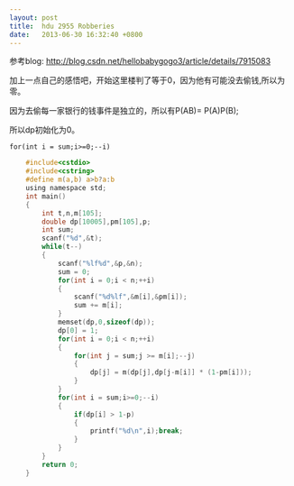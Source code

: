 ```yaml
---
layout: post
title:  hdu 2955 Robberies
date:   2013-06-30 16:32:40 +0800
---
```


参考blog:   http://blog.csdn.net/hellobabygogo3/article/details/7915083


加上一点自己的感悟吧，开始这里楼判了等于0，因为他有可能没去偷钱,所以为零。

因为去偷每一家银行的钱事件是独立的，所以有P(AB)= P(A)P(B);

所以dp初始化为0。

`for(int i = sum;i>=0;--i)`


```c
    #include<cstdio>
    #include<cstring>
    #define m(a,b) a>b?a:b
    using namespace std;
    int main()
    {
        int t,n,m[105];
        double dp[10005],pm[105],p;
        int sum;
        scanf("%d",&t);
        while(t--)
        {
            scanf("%lf%d",&p,&n);
            sum = 0;
            for(int i = 0;i < n;++i)
            {
                scanf("%d%lf",&m[i],&pm[i]);
                sum += m[i];
            }
            memset(dp,0,sizeof(dp));
            dp[0] = 1;
            for(int i = 0;i < n;++i)
            {
                for(int j = sum;j >= m[i];--j)
                {
                    dp[j] = m(dp[j],dp[j-m[i]] * (1-pm[i]));
                }
            }
            for(int i = sum;i>=0;--i)
            {
                if(dp[i] > 1-p)
                {
                    printf("%d\n",i);break;
                }
            }
        }
        return 0;
    }
```
